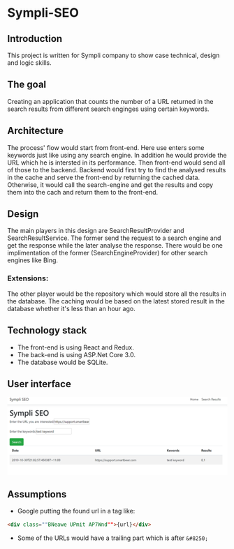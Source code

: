 # Sympli-SEO

## Introduction
This project is written for Sympli company to show case technical, design and logic skills.

## The goal
Creating an application that counts the number of a URL returned in the search results from different search enginges using certain keywords.

## Architecture
The process' flow would start from front-end. Here use enters some keywords just like using any search engine. In addition he would provide the URL which he is intersted in its performance. Then front-end would send all of those to the backend. Backend would first try to find the analysed results in the cache and serve the front-end by returning the cached data. Otherwise, it would call the search-engine and get the results and copy them into the cach and return them to the front-end.

## Design
The main players in this design are SearchResultProvider and SearchResultService. The former send the request to a search engine and get the response while the later analyse the response. There would be one implimentation of the former (SearchEngineProvider) for other search engines like Bing.

### Extensions:
The other player would be the repository which would store all the results in the database. The caching would be based on the latest stored result in the database whether it's less than an hour ago.

## Technology stack
- The front-end is using React and Redux. 
- The back-end is using ASP.Net Core 3.0.
- The database would be SQLite.

## User interface
![screenshot - 1](https://github.com/mkokabi/Sympli-SEO/blob/master/img/Screenshot-01.png "Screenshot - 1")

## Assumptions
- Google putting the found url in a tag like:
```html
<div class=""BNeawe UPmit AP7Wnd"">{url}</div>
```
- Some of the URLs would have a trailing part which is after ```&#8250;``` 
